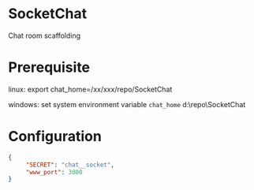 SocketChat
==========

Chat room scaffolding

Prerequisite
======
linux:
    export chat_home=/xx/xxx/repo/SocketChat

windows:
    set system environment variable `chat_home`
    d:\repo\SocketChat

Configuration
======
```JSON
{
     "SECRET": "chat__socket",
     "www_port": 3000
}
```

